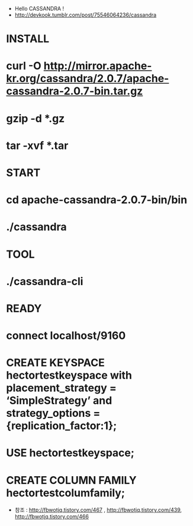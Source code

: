  * Hello CASSANDRA !
 * http://devkook.tumblr.com/post/75546064236/cassandra

 # INSTALL
 # curl -O http://mirror.apache-kr.org/cassandra/2.0.7/apache-cassandra-2.0.7-bin.tar.gz
 # gzip -d *.gz
 # tar -xvf *.tar

 # START
 # cd apache-cassandra-2.0.7-bin/bin
 # ./cassandra

 # TOOL
 # ./cassandra-cli

 # READY
 # connect localhost/9160
 # CREATE KEYSPACE hectortestkeyspace with placement_strategy = ‘SimpleStrategy’ and strategy_options = {replication_factor:1};
 # USE hectortestkeyspace;
 # CREATE COLUMN FAMILY hectortestcolumfamily;

 * 참조 : http://fbwotjq.tistory.com/467 , http://fbwotjq.tistory.com/439, http://fbwotjq.tistory.com/466
